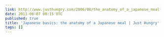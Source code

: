 ```yaml
---
link: http://www.justhungry.com/2006/08/the_anatomy_of_a_japanese_meal.html
date: 2011-06-07 00:15 UTC
published: true
title: 'Japanese basics: the anatomy of a Japanese meal | Just Hungry'
tags: []
---
```



